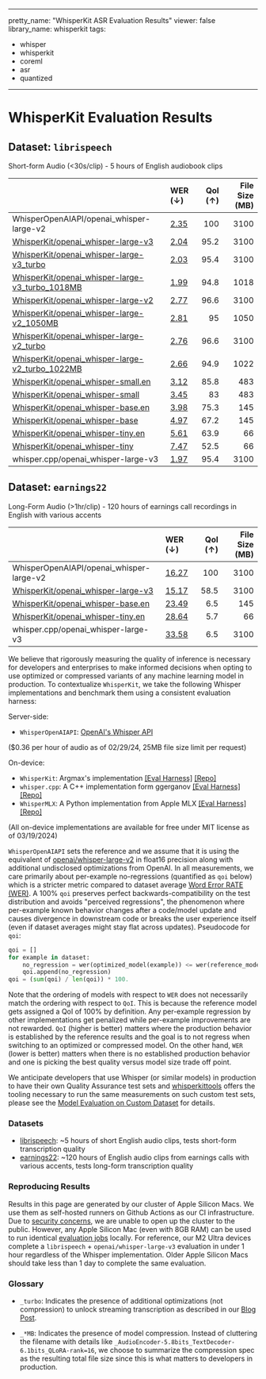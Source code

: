 
---
pretty_name: "WhisperKit ASR Evaluation Results"
viewer: false
library_name: whisperkit
tags:
- whisper
- whisperkit
- coreml
- asr
- quantized
---
# WhisperKit Evaluation Results



## Dataset: `librispeech`
Short-form Audio (<30s/clip) - 5 hours of English audiobook clips

|                                                                                                                                             | WER (↓)                                                                                                                         |   QoI (↑) |   File Size (MB) |
|:--------------------------------------------------------------------------------------------------------------------------------------------|:--------------------------------------------------------------------------------------------------------------------------------|----------:|-----------------:|
| WhisperOpenAIAPI/openai_whisper-large-v2                                                                                                    | [2.35](https://hf.co/datasets/argmaxinc/whisperkit-evals/tree/main/WhisperOpenAIAPI/openai_whisper-large-v2/librispeech)        |     100   |             3100 |
| [WhisperKit/openai_whisper-large-v3](https://hf.co/argmaxinc/whisperkit-coreml/tree/main/openai_whisper-large-v3)                           | [2.04](https://hf.co/datasets/argmaxinc/whisperkit-evals/tree/main/WhisperKit/openai_whisper-large-v3/librispeech)              |      95.2 |             3100 |
| [WhisperKit/openai_whisper-large-v3_turbo](https://hf.co/argmaxinc/whisperkit-coreml/tree/main/openai_whisper-large-v3_turbo)               | [2.03](https://hf.co/datasets/argmaxinc/whisperkit-evals/tree/main/WhisperKit/openai_whisper-large-v3_turbo/librispeech)        |      95.4 |             3100 |
| [WhisperKit/openai_whisper-large-v3_turbo_1018MB](https://hf.co/argmaxinc/whisperkit-coreml/tree/main/openai_whisper-large-v3_turbo_1018MB) | [1.99](https://hf.co/datasets/argmaxinc/whisperkit-evals/tree/main/WhisperKit/openai_whisper-large-v3_turbo_1018MB/librispeech) |      94.8 |             1018 |
| [WhisperKit/openai_whisper-large-v2](https://hf.co/argmaxinc/whisperkit-coreml/tree/main/openai_whisper-large-v2)                           | [2.77](https://hf.co/datasets/argmaxinc/whisperkit-evals/tree/main/WhisperKit/openai_whisper-large-v2/librispeech)              |      96.6 |             3100 |
| [WhisperKit/openai_whisper-large-v2_1050MB](https://hf.co/argmaxinc/whisperkit-coreml/tree/main/openai_whisper-large-v2_1050MB)             | [2.81](https://hf.co/datasets/argmaxinc/whisperkit-evals/tree/main/WhisperKit/openai_whisper-large-v2_1050MB/librispeech)       |      95   |             1050 |
| [WhisperKit/openai_whisper-large-v2_turbo](https://hf.co/argmaxinc/whisperkit-coreml/tree/main/openai_whisper-large-v2_turbo)               | [2.76](https://hf.co/datasets/argmaxinc/whisperkit-evals/tree/main/WhisperKit/openai_whisper-large-v2_turbo/librispeech)        |      96.6 |             3100 |
| [WhisperKit/openai_whisper-large-v2_turbo_1022MB](https://hf.co/argmaxinc/whisperkit-coreml/tree/main/openai_whisper-large-v2_turbo_1022MB) | [2.66](https://hf.co/datasets/argmaxinc/whisperkit-evals/tree/main/WhisperKit/openai_whisper-large-v2_turbo_1022MB/librispeech) |      94.9 |             1022 |
| [WhisperKit/openai_whisper-small.en](https://hf.co/argmaxinc/whisperkit-coreml/tree/main/openai_whisper-small.en)                           | [3.12](https://hf.co/datasets/argmaxinc/whisperkit-evals/tree/main/WhisperKit/openai_whisper-small.en/librispeech)              |      85.8 |              483 |
| [WhisperKit/openai_whisper-small](https://hf.co/argmaxinc/whisperkit-coreml/tree/main/openai_whisper-small)                                 | [3.45](https://hf.co/datasets/argmaxinc/whisperkit-evals/tree/main/WhisperKit/openai_whisper-small/librispeech)                 |      83   |              483 |
| [WhisperKit/openai_whisper-base.en](https://hf.co/argmaxinc/whisperkit-coreml/tree/main/openai_whisper-base.en)                             | [3.98](https://hf.co/datasets/argmaxinc/whisperkit-evals/tree/main/WhisperKit/openai_whisper-base.en/librispeech)               |      75.3 |              145 |
| [WhisperKit/openai_whisper-base](https://hf.co/argmaxinc/whisperkit-coreml/tree/main/openai_whisper-base)                                   | [4.97](https://hf.co/datasets/argmaxinc/whisperkit-evals/tree/main/WhisperKit/openai_whisper-base/librispeech)                  |      67.2 |              145 |
| [WhisperKit/openai_whisper-tiny.en](https://hf.co/argmaxinc/whisperkit-coreml/tree/main/openai_whisper-tiny.en)                             | [5.61](https://hf.co/datasets/argmaxinc/whisperkit-evals/tree/main/WhisperKit/openai_whisper-tiny.en/librispeech)               |      63.9 |               66 |
| [WhisperKit/openai_whisper-tiny](https://hf.co/argmaxinc/whisperkit-coreml/tree/main/openai_whisper-tiny)                                   | [7.47](https://hf.co/datasets/argmaxinc/whisperkit-evals/tree/main/WhisperKit/openai_whisper-tiny/librispeech)                  |      52.5 |               66 |
| whisper.cpp/openai_whisper-large-v3                                                                                                         | [1.97](https://hf.co/datasets/argmaxinc/whisperkit-evals/tree/main/whisper.cpp/openai_whisper-large-v3/librispeech)             |      95.4 |             3100 |

## Dataset: `earnings22`
Long-Form Audio (>1hr/clip) - 120 hours of earnings call recordings in English with various accents

|                                                                                                                   | WER (↓)                                                                                                                  |   QoI (↑) |   File Size (MB) |
|:------------------------------------------------------------------------------------------------------------------|:-------------------------------------------------------------------------------------------------------------------------|----------:|-----------------:|
| WhisperOpenAIAPI/openai_whisper-large-v2                                                                          | [16.27](https://hf.co/datasets/argmaxinc/whisperkit-evals/tree/main/WhisperOpenAIAPI/openai_whisper-large-v2/earnings22) |     100   |             3100 |
| [WhisperKit/openai_whisper-large-v3](https://hf.co/argmaxinc/whisperkit-coreml/tree/main/openai_whisper-large-v3) | [15.17](https://hf.co/datasets/argmaxinc/whisperkit-evals/tree/main/WhisperKit/openai_whisper-large-v3/earnings22)       |      58.5 |             3100 |
| [WhisperKit/openai_whisper-base.en](https://hf.co/argmaxinc/whisperkit-coreml/tree/main/openai_whisper-base.en)   | [23.49](https://hf.co/datasets/argmaxinc/whisperkit-evals/tree/main/WhisperKit/openai_whisper-base.en/earnings22)        |       6.5 |              145 |
| [WhisperKit/openai_whisper-tiny.en](https://hf.co/argmaxinc/whisperkit-coreml/tree/main/openai_whisper-tiny.en)   | [28.64](https://hf.co/datasets/argmaxinc/whisperkit-evals/tree/main/WhisperKit/openai_whisper-tiny.en/earnings22)        |       5.7 |               66 |
| whisper.cpp/openai_whisper-large-v3                                                                               | [33.58](https://hf.co/datasets/argmaxinc/whisperkit-evals/tree/main/whisper.cpp/openai_whisper-large-v3/earnings22)      |       6.5 |             3100 |


We believe that rigorously measuring the quality of inference is necessary for developers and
enterprises to make informed decisions when opting to use optimized or compressed variants of
any machine learning model in production. To contextualize `WhisperKit`, we take the following Whisper
implementations and benchmark them using a consistent evaluation harness:

Server-side:
- `WhisperOpenAIAPI`: [OpenAI's Whisper API](https://platform.openai.com/docs/guides/speech-to-text)

($0.36 per hour of audio as of 02/29/24, 25MB file size limit per request)

On-device:
- `WhisperKit`: Argmax's implementation [[Eval Harness]](https://github.com/argmaxinc/whisperkittools/blob/main/whisperkit/pipelines.py#L100) [[Repo]](https://github.com/argmaxinc/WhisperKit)
- `whisper.cpp`: A C++ implementation form ggerganov [[Eval Harness]](https://github.com/argmaxinc/whisperkittools/blob/main/whisperkit/pipelines.py#L212) [[Repo]](https://github.com/ggerganov/whisper.cpp)
- `WhisperMLX`: A Python implementation from Apple MLX [[Eval Harness]](https://github.com/argmaxinc/whisperkittools/blob/main/whisperkit/pipelines.py#L338) [[Repo]](https://github.com/ml-explore/mlx-examples/blob/main/whisper/whisper/transcribe.py)

(All on-device implementations are available for free under MIT license as of 03/19/2024)

`WhisperOpenAIAPI` sets the reference and we assume that it is using the equivalent of [openai/whisper-large-v2](https://huggingface.co/openai/whisper-large-v2)
in float16 precision along with additional undisclosed optimizations from OpenAI. In all measurements, we care primarily about per-example no-regressions (quantified as `qoi` below)
which is a stricter metric compared to dataset average [Word Error RATE (WER)](https://en.wikipedia.org/wiki/Word_error_rate). A 100% `qoi` preserves perfect backwards-compatibility on the test distribution and avoids "perceived regressions", the phenomenon
where per-example known behavior changes after a code/model update and causes divergence in downstream code or breaks the user experience itself (even if dataset averages might stay flat
across updates). Pseudocode for `qoi`:

```python
qoi = []
for example in dataset:
    no_regression = wer(optimized_model(example)) <= wer(reference_model(example))
    qoi.append(no_regression)
qoi = (sum(qoi) / len(qoi)) * 100.
```

Note that the ordering of models with respect to `WER` does not necessarily match the ordering with respect to `QoI`. This is because the reference model gets assigned
a QoI of 100% by definition. Any per-example regression by other implementations get penalized while per-example improvements are not rewarded. `QoI` (higher is better) matters
where the production behavior is established by the reference results and the goal is to not regress when switching to an optimized or compressed model. On the other hand,
`WER` (lower is better) matters when there is no established production behavior and one is picking the best quality versus model size trade off point.

We anticipate developers that use Whisper (or similar models) in production to have their own Quality Assurance test sets and [whisperkittools](https://github.com/argmaxinc/whisperkittools) offers
the tooling necessary to run the same measurements on such custom test sets, please see the [Model Evaluation on Custom Dataset]((https://github.com/argmaxinc/whisperkittools)) for details.

### Datasets
- [librispeech](https://huggingface.co/datasets/argmaxinc/librispeech): ~5 hours of short English audio clips, tests short-form transcription quality
- [earnings22](https://huggingface.co/datasets/argmaxinc/earnings22): ~120 hours of English audio clips from earnings calls with various accents, tests long-form transcription quality

### Reproducing Results
Results in this page are generated by our cluster of Apple Silicon Macs. We use them as self-hosted runners on
Github Actions as our CI infrastructure. Due to [security concerns](https://docs.github.com/en/actions/security-guides/security-hardening-for-github-actions#hardening-for-self-hosted-runners),
we are unable to open up the cluster to the public. However, any Apple Silicon Mac (even with 8GB RAM) can be used to
run identical [evaluation jobs](#evaluation) locally. For reference, our M2 Ultra devices complete a `librispeech` + `openai/whisper-large-v3`
evaluation in under 1 hour regardless of the Whisper implementation. Older Apple Silicon Macs should take less than 1 day to complete the same evaluation.



### Glossary

- `_turbo`: Indicates the presence of additional optimizations (not compression) to unlock streaming transcription
as described in our [Blog Post](https://www.takeargmax.com/blog/whisperkit).

- `_*MB`: Indicates the presence of model compression. Instead of cluttering the filename with details like
`_AudioEncoder-5.8bits_TextDecoder-6.1bits_QLoRA-rank=16`, we choose to summarize the compression spec as the
resulting total file size since this is what matters to developers in production.

